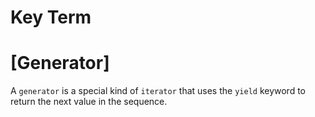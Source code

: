 # Key Term

# [Generator]
A `generator` is a special kind of `iterator` that uses the `yield` keyword to 
return the next value in the sequence.